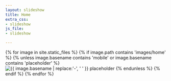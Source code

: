 ```yaml
---
layout: slideshow
title: Home
extra_css:
- slideshow
js_file:
- slideshow

---
```



<div class="slideshow-container">
		{% for image in site.static_files %}
			{% if image.path contains 'images/home' %}
				{% unless image.basename contains 'mobile' or image.basename contains 'placeholder' %}
				<span class="mySlides fade">
					<picture>
					<source media="(min-width: 1001px)" srcset="{{ site.base_url }}{{ image.path }}" alt="{{ image.basename | replace:'-', ' ' }}" class="slideshow-content">
					<source media="(max-width: 1000px)" srcset="{{ site.base_url }}{{ image.path | remove:'.jpg' }}-mobile.jpg" alt="{{ image.basename | replace:'-', ' ' }} mobile" class="slideshow-content">
					<img src="{{ site.base_url }}{{ image.path | remove:'.jpg' }}.jpg" alt="{{ image.basename | replace:'-', ' ' }} placeholder" class="slideshow-content"/>
					</picture>
				</span>
				{% endunless %}
			{% endif %}
		{% endfor %}
</div>